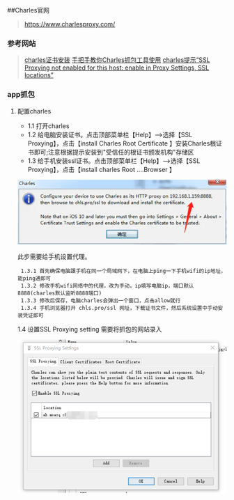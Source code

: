 ##Charles官网
> https://www.charlesproxy.com/

### 参考网站
> [charles证书安装](https://www.jianshu.com/p/8346143aba53)
> [手把手教你Charles抓包工具使用](https://blog.csdn.net/u012486840/article/details/106593213)
> [charles提示“SSL Proxying not enabled for this host: enable in Proxy Settings, SSL locations”](https://blog.csdn.net/jiang_mingyi/article/details/78845956)

### app抓包

1. 配置charles
    - 1.1 打开charles
    - 1.2 给电脑安装证书。点击顶部菜单栏【Help】–>选择【SSL Proxying】，点击【install Charles Root Certificate 】安装Charles根证书即可;注意根据提示安装到"受信任的根证书颁发机构"存储区
    - 1.3 给手机安装ssl证书。点击顶部菜单栏【Help】–>选择【SSL Proxying】，点击【install charles Root ....Browser 】
    
    ![avater](../assets/images/安装证书到手机2.png)

    此步需要给手机设置代理。
    
        1.3.1 首先确保电脑跟手机在同一个局域网下，在电脑上ping一下手机wifi的ip地址，能ping通即可
        1.3.2 修改手机wifi网络中的代理，改为手动，ip填写电脑ip，端口默认8888(charles默认监听8888端口)
        1.3.3 修改后保存，电脑charles会弹出一个窗口，点击allow就行
        1.3.4 手机浏览器打开 chls.pro/ssl 网址，下载证书文件，然后系统设置中手动安装凭证即可

    1.4 设置SSL Proxying setting
    需要将抓包的网站录入
    
    ![avater](../assets/images/ssl代理设置.png)



